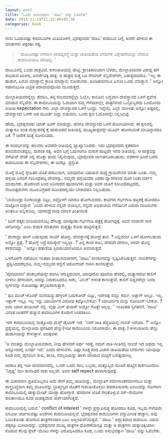 ```yaml
--- 
layout: post 
title: "ಒಂದು ಅನುಭವಕ್ಕಾಗಿ 'ದಾಟು' ವನ್ನು ಓದಬೇಕು" 
date: 2013-11-19T21:22:00+05:30 
categories: book
---
```


ನಾನು ಓದಿರುವಷ್ಟು ಕಾದಂಬರಿಗಳ ಮಿತಿಯೊಳಗೆ, ಭೈರಪ್ಪನವರ 'ದಾಟು' ಕಾದಂಬರಿ ಬಗ್ಗೆ,
ಅವರೇ ಹೇಳುವ ಈ ಮಾತುಗಳು ಅಕ್ಷರಷಃ ಸತ್ಯ. 

> ' ದಾಟುವಿನಷ್ಟು ಆಳವಾಗಿ ಜಾತಿವ್ಯವಸ್ಥೆ ಮತ್ತು ಜಾತಿಯತೆಯ ಬೇರುಗಳ
ವಿಶ್ಲೇಷಣೆಯನ್ನು ಬೇರಾವ ಕಾದಂಬರಿಯೂ ಮಾಡಿಲ್ಲ. ' 

<!--more-->
ದಾಟುವಿನಲ್ಲಿ ಒಂದು ಪಾತ್ರವಿದೆ. ಕೀಳುಜಾತಿಯಲ್ಲಿ ಹುಟ್ಟಿ. ಕ್ರಾಂತಿಕಾರಿಯಾಗಿ
ಬೆಳೆದು, ಮೇಲ್ಜಾತಿಯವರ ವಿರುಧ್ದ ಹಗೆ ಸಾಧಿಸುವ ಯಂಗು, ಎನರ್ಜೆಟಿಕ್ಕಿ ಪಾತ್ರ. ಆ
ಪಾತ್ರದ ಸುತ್ತ ಬರಿ ನೆಗಟೀವ್ ಸನ್ನಿವೇಶಗಳೇ, ಬರುತ್ತದಾದರೂ. 'ಇಲ್ಲ ಈ ಹುಡುಗ, ಏನೋ
ಮಾಡ್ತಾನೆ; ಕ್ರಾಂತಿ ಮಾಡ್ತಾನೆ; ನೋಡಬೇಕು. ಖಂಡಿತವಾಗಲೂ ಏನೋ ಒಂದು ಮಾಡ್ತಾನೆ. '
ಅನ್ನೋ ಸಹಾನುಭೂತಿ ಮಿಶ್ರಿತ ಆಶಾವಾದವೊಂದು ಮೂಡುತ್ತದೆ. 

ಮೇಲ್ಜಾತಿಯವರನ್ನೆಲ್ಲಾ ಹೆದರಿಸಿ, ತನ್ನ ಕುಲದವರನ್ನೆಲ್ಲಾ ಓಲೈಸಿ, ಕಾನೂನು ಬದ್ಧವಾಗಿ
ದೇವಸ್ಥಾನದ ಒಳಗೆ ಪ್ರವೇಶ ಮಾಡುವ ಸನ್ನಿವೇಶ. ಈ ಕಾದಂಬರಿಯನ್ನು ಓದುವಾಗ ನಮ್ಮ
ಗೆಳೆಯರಲ್ಲೇ, ಪಾತ್ರಗಳಿಂದ ಒಬ್ಬೊಬ್ಬರದು ಒಂದೊಂದು ರೀತಿಯ expectation ಗಳು. ಎಲ್ಲಾ
ದೇವಸ್ಥಾನದ ಒಳಗೆ ಬಂದ್ರು. ಇನ್ನೇನು, ಎಲ್ಲಾ ಮುಗೀತು ಅನ್ನೋ ಅಷ್ಟರಲ್ಲಿ, ದೇವಸ್ಥಾನದ
ಒಳಗೇ ಆತ ಮೂರ್ಚೆ ಬಿದ್ದು ಬಿಡುವನು. ಒಂದು ಕ್ಷಣ ಓದೋದನ್ನೇ ನಿಲ್ಲಿಸಿಬಿಟ್ಟೆ. 

ಹೌದು, ಭೈರಪ್ಪನವರು ಯಾಕ್ ಹಿಂಗ್ ಮಾಡುದ್ರು. ಹೆಂಗೂ ದೇವಸ್ಥಾನದ ಒಳಗೆ ಹೋಗಿಯಾಗಿದೆ. ಈ
ಕ್ಷಣದಲ್ಲಿ ಮತ್ಯಾರೂ ಅಂತ ದುಸ್ಸಾಹಸಕ್ಕೆ ಕೈ ಹಾಕಬಾರದ ರೀತಿಯಲ್ಲಿ ಮುಖ್ಯಪಾತ್ರವನ್ನೇ
ಮೂರ್ಛೆ ಹೋಗುವಂತೆ ಮಾಡಿದ್ದಾದರೂ ಏಕೆ. ? ಅದೇಕೆ ಮತ್ತೆ ಸೋಲಿಸಿದರು. 

ಈ ಸಂದರ್ಭವನ್ನು ಹಲವರು ಅವರದೇ ರೀತಿಯಲ್ಲಿ ವ್ಯಾಖ್ಯಾನಿಸಿದರು. ಇದು ಭೈರಪ್ಪನವರು
ಕೃತಕವಾಗಿ ತುಂಬಿರುವಂತದ್ದಲ್ಲ. ದುರಂತ ಸತ್ಯ. ಅವನ ಬಗ್ಗೆ ಓದುಗರಿಗೂ ಮರುಕ ಹುಟ್ಟದೇ
ಇರದ ರೀತಿಯಲ್ಲಿ. ಆ ಪಾತ್ರವನ್ನು ನೆಗೆಟೀವ್ ಶೇಡ್ ನಲ್ಲಿ ಹೊತ್ತು ತಂದು
ನಿಲ್ಲಿಸುವುದು, ಭೈರಪ್ಪನವರ ಜಾಣತನವಿರಬಹುದು. ದಶಕಗಳ ಹಿಂದೆ ಬರೆದ ಕಾದಂಬರಿಯ ಈ
ಸನ್ನಿವೇಶಗಳು, ಈ ದಿನಕ್ಕೂ  ಪ್ರಸ್ತುತ. 

ಮೊನ್ನೆ ಮೊನ್ನೆ ಸ್ನೇಹಿತರ ಜೊತೆ ಹರಟುವಾಗ, ಯಾವುದೋ ವಿಷಯದ ಮಧ್ಯೆ ಗ್ರಾಮದೇವರ ಮಾತು
ಬಂತು. ನಮ್ಮ ಹಳ್ಳಿಯ ಜನರಿಗೆ ಸಂಬಂಧಪಟ್ಟ ದೇವರನ್ನು, ನಮ್ಮದೇ ಹಳ್ಳಿಯವರು ಎರಡು
ದ್ವಾರಗಳಿಂದ ದೂರ ನಿಂತು ದರ್ಶನ ಮಾಡಬೇಕು. ಹೊರಗಿಂದ ಬಂದ ಜನಿವಾರದ ಪೂಜಾರಿಗಳು ಮತ್ತು
ಅವರ ಜಾತಿಗೆ ಸಂಬಂಧಪಟ್ಟವರು, ನೆಂಟರಿಷ್ಟರುಗಳು ಮೂಲವಿಗ್ರಹದ ಸಮೀಪದಲ್ಲಿಯೇ ಬೇಕಾದರೂ
ನಿಲ್ಲಬಹುದು. 

'ಬಾಮುಂಡ್ರು ಲಿಂಗಾಯತ್ರು ಬಿಟ್ಟು, ಅದ್ರೊಳಗೆ ಯಾರೂ ಹೋಗಬಾರದು. ಕಾಟಿಗರು ಗರ್ಭಗುಡಿ
ಹತ್ತಿರಕ್ಕೆ ಹೋದರೂ ಸುಟ್ಟೋಗಿ ಬಿಡ್ತಾರೆ. 'ಎಂದು ಹೇಳುವ ನನ್ನದೇ ವಯಸ್ಸಿನ, ನನ್ನದೇ
ಅಭಿರುಚಿಯ ಗೆಳೆಯನಿಗೆ ಎದುರು ವಾದಿಸಬೇಕು ಅಂತಲೂ ಅನ್ನಿಸುದಿಲ್ಲ. ಯಾಕಂದ್ರೆ ನಾವು
ಮಾಂಸ ತಿಂತೀವಂತೆ.

' ಹಿಂಗೆ ಪಕ್ಕದ ಬೀದಿಯವನೊಬ್ಬ ದೌಲತ್ತು ಮಾಡ್ಕಂಡು ಗರ್ಭಗುಡಿ ಹತ್ರಕ್ಕೆ
ಹೋಗಿದ್ದಕ್ಕೆ. ಅವನ ವಂಶಾನೇ ನಾಶ ಆಗೋಯ್ತು' ಎಂಬ ಕುಹುಕ ಮಾತುಗಳು ಮತ್ತಷ್ಟು ಕೋಪ
ಹುಟ್ಟಿಸುತ್ತವೆ. 

' ಹೆಂಗಾದ್ರು ಹಾಳ್ ಬಡುಸ್ಕಂಡು ಸಾಯ್ ಹೋಗ್ರಿ. ದೇವಸ್ಥಾನಕ್ಕೆ ಹೋದ್ರೆ ತಾನೆ. ?
ಎಲ್ಲಿವರ್ಗು ಒಳಗೆ ಹೋಗಬಹುದು ಅನ್ನೋ ಪ್ರಶ್ನೆ. ? ಹೋಗ್ದೆ ಇದ್ರೆ ಸಮಸ್ಯೇನೆ
ಇಲ್ವಲ್ಲಾ. ? ಎನ್ನ ಕಾಲೇ ಕಂಬ, ದೇಹವೇ ದೇಗುಲ, ಶಿರವೇ ಹೊನ್ನ ಕಳಶವಯ್ಯಾ. ' ಅನ್ನೋ
ಹತಾಶೆಯ ಸ್ಪಿರಿಚುಯಾಲಿಟಿಯೂ ಆವರಿಸುತ್ತದೆ. 

ಒಳಗೊಳಗೇ ನಡೆಯುವ ಇಂತಹಾ ಶೀತಲಸಮರಗಳಿಗೆ, 'ದಾಟು' ರಣರಂಗವನ್ನು ಸೃಷ್ಟಿಸಿಕೊಡುತ್ತದೆ.
ನಂಬಿಕೆಗಳನ್ನು  ಪ್ರಶ್ನಿಸಿದವರೆಲ್ಲರೂ, ನಮ್ಮ-ನಮ್ಮವರ ಕಣ್ಣಿಗೆ ಆರೋಗೆಂಟ್ ಗಳಾಗಿ
ಕಾಣಿಸುತ್ತೇವೆ. 

'ದೈವಮಾನವ' ಪರಿಕಲ್ಪನೆಯನ್ನೇ ಹಂಗಿಸಿ ನಗುತ್ತಿರುವಾಗ, ಯಾವುದೋ ಪೂಜೆಯ ಹೆಸರಲ್ಲಿ,
ಮತ್ಯಾರದೋ ಕಾಲಿಗೆ ಬೀಳಲು ಹೇಳುವಾಗ, ಅದನ್ನು ನಿರಾಕರಿಸಿದರೂ ಸಾಕು, 'ವಿಲನ್' ಗಳಂತೆ
ಕಾಣುತ್ತೇವೆ. ಕಾಲಿಗೆ ಬಿದ್ದವರೆಲ್ಲಾ ಸೀದಾ ಸ್ವರ್ಗವನ್ನು ನೋಡಿದಷ್ಟು
ತನ್ಮಯರಾಗುತ್ತಾರೆ. 

' ಥೂ ಮುಚ್-ಕೊಂಡ್ ಮನೆಯವ್ರು ಹೇಳ್ದಂಗೆ ಬದುಕೋದ್ ಬಿಟ್ಟು, ಇದೇನಪ್ಪ ನಮ್ದು ಕರ್ಮ.
ಅತ್ಲಾಗ್ ಅಲ್ಲೂ. ಇಲ್ಲ. ಇತ್ಲಾಗ್ ಇಲ್ಲೂ ಇಲ್ಲ ಇನ್ನು ಯಾರ್ಯಾರ ವಿರೋಧ ಕಟ್ಕೋಬೇಕೋ. ?
ಯಾರ್ಯಾರ ಮನ್ಸು ನೋಯಿಸ್-ಬೇಕೋ. ? ಅದು ಯಾವ ಪಾಯಿಂಟ್ ನಲ್ಲಿ. ಲೈಫು ಮಿಸ್ ಫಯರ್ ಆಯ್ತೋ
ಗೊತ್ತೇ ಆಗ್ಲಿಲ್ಲ. ' ಇಂತಿಂತಹ ಸ್ವಗತಳಿಗೆ, 'ದಾಟು' ವಿನಂತ ಚಿಂತನೆಗೆ ಹಚ್ಚುವ
ಕಾದಂಬರಿಗಳ ಕೊಡುಗೆ ಸಿಂಹಪಾಲು.

ಇದೇ ಕಾದಂಬರಿಯಲ್ಲಿ ಮತ್ತೊಂದು ಮಸ್ತ್ ಡೈಲಾಗ್ ಇದೆ. 'ನಿನಗೆ ಜಾತಿ ಪದ್ಧತಿಯಲ್ಲಿ
ನಂಬಿಕೆ ಇದೆಯಾ. ?' ಅನ್ನೋ ಪ್ರಶ್ನೆಯನ್ನ, ಮೇಲ್ಜಾತಿಯ ಪ್ರಗತಿಪರ ಹೆಣ್ಣು(ಇಡೀ
ಕಾದಂಬರಿಯ ನಿರೂಪಕಿಯೇ, ಈ ಪಾತ್ರ. ) ಕೀಳುಜಾತಿಯ ಹೆಣ್ಣು ಹುಡುಗಿಯನ್ನು ಕೇಳುತ್ತಾಳೆ.
ಅದಕ್ಕವಳು 

'ಆ ಮಾತನ್ನು ಮೇಲ್ಜಾತಿಯವರಾದ, ನೀವು ಹೇಳಿದರೆ ಅರ್ಥ ಇರತ್ತೆ. ನಮಗೆ ಜಾತಿ-ಗೀತಿನಲ್ಲಿ
ನಂಬಿಕೆ ಇದೆ ಅಥವಾ ಇಲ್ಲ ಅನ್ನೋದರಲ್ಲಿ ಏನರ್ಥ ಇದೆ.' ಎಂದು ಹೇಳುವಳು. ಎಷ್ಟು
ಸೂಕ್ಷ್ಮವಾದ ವಿಚಾರ ಜಾತಿಯತೆಯ ಬೇರುಗಳು ಯಾವುವೂ ಕೂಡ ನಮ್ಮ ದೈನಂದಿನ ಸುಖ, ಶಾಂತಿ,
ನೆಮ್ಮದಿಯನ್ನು ಹಾಳು ಮಾಡುವ ಮಟ್ಟಿಗೆ ಬಲಿಷ್ಟವಾಗಿಲ್ಲ. 

ಆದರೂ ತನ್ನ ಇಡೀ ಜೀವಮಾನದಲ್ಲಿ, ಒಂದೇ ಒಂದು ಸಾರಿ, ಒಬ್ಬರು, ಮತ್ತೊಬ್ಬರ ಮುಂದೆ
ಹುಟ್ಟಿನ ಕಾರಣದಿಂದಾಗಿ. 'ನಿಕೃಷ್ಟ' ನಾಗಿ ಕಾಣಿಸಿದರೆ ಸಾಕು ಅಲ್ಲವೇ. ಅವನ self
repect ಹಾಳಾಗುವುದಕ್ಕೆ.

ಈ ವಿಚಾರವಾಗಿ ಪ್ರತಿಯೊಬ್ಬರೂ ಅದು ಹೇಗೆ ತಮ್ಮ ಜಾತಿಯನ್ನು, ಮೇಲ್ಜಾತಿಗೆ
ಸಮಾನಾಂತರವಾಗಿಸಲೂ ಮತ್ತು ಶಾಸ್ತ್ರಬದ್ಧವಾಗಿ ತಮ್ಮ ಮೂಲವನ್ನು ಬ್ರಾಹ್ಮಣ್ಯದ ಜೊತೆಗೆ
ಗುರುತಿಸಿಕೊಳ್ಳಲು ಹಪಹಪಿಸುವರು ಎಂಬುದನ್ನು ಸೊಗಸಾಗಿ ಕಾದಂಬರಿಯಲ್ಲಿ ಡಾಕ್ಯುಮೆಂಟ್
ಮಾಡ್ತಾ ಹೋಗ್ತಾರೆ. ಹೆಸರುಗಳ ಜೊತೆ ಸೇರಿಕೊಳ್ಳುವ ಸರ್-ನೇಮುಗಳ ಕುರಿತಾಗಿಯೂ ಕೂಡ
ಮಹತ್ವವಾದ ಚರ್ಚೆಯಾಗುತ್ತದೆ. 

ಕಾದಂಬರಿಯಲ್ಲಿ ಬರುವ ' conflict of interest ' ಗಳನ್ನೇ ಪ್ರಸ್ತಾಪಿಸುತ್ತ ಹೋದರೂ
ಕೂಡ, ಇಬ್ಬರು ಗೆಳೆಯರು ದಿನವಿಡೀ ಚರ್ಚಿಸುವಷ್ಟು ಅಂಶಗಳು ಕಾದಂಬರಿಯಲ್ಲಿವೆ.
ಭೈರಪ್ಪನವರ ಕಾದಂಬರಿಗಳು ವಸ್ತುವಿಗಿಂತ ಹೆಚ್ಚಾಗಿ, ಅವು ಓದಿಸಿಕೊಂಡು ಹೋಗುವ
ತಂತ್ರಗಳಿಂದಾಗಿ ಬಲು ಆತ್ಮೀಯವೆನಿಸುತ್ತವೆ. ' ದಾಟು ' ಅದ್ಭುತವಾದ ಕಾದಂಬರಿ. ಯಾವ
ಪಠ್ಯಕ್ಕೂ ಮಿಗಿಲಾದದ್ದು. ಭೈರಪ್ಪನವರ ಮುಖ್ಯ ಪಾತ್ರಗಳ ಧೋರಣೆಯನ್ನೂ ಮತ್ತು ಆ
ಪಾತ್ರಗಳು ಯಕ್ಕಾಚಿಕ್ಕಿಯಾಗಿ ಕೊಡುವ ಕೆಲವು ಸ್ಟೇಟ್-ಮೆಂಟು ಗಳನ್ನು ವಿರೋಧಿಸಿದರೂ
ಕೂಡ, ಒಂದು ಅನುಭವಕ್ಕಾಗಿ 'ದಾಟು' ವನ್ನು ಓದಬೇಕು. 
